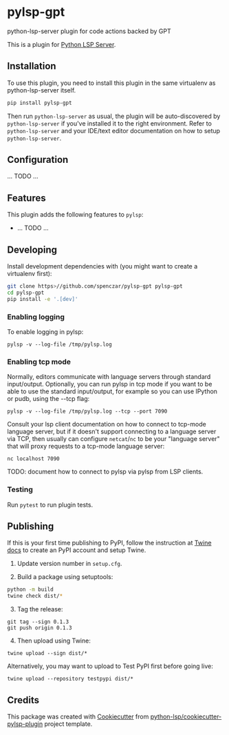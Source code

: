 # pylsp-gpt

python-lsp-server plugin for code actions backed by GPT

This is a plugin for [Python LSP Server](https://github.com/python-lsp/python-lsp-server).

## Installation

To use this plugin, you need to install this plugin in the same virtualenv as python-lsp-server itself.

``` bash
pip install pylsp-gpt
```

Then run `python-lsp-server` as usual, the plugin will be auto-discovered by
`python-lsp-server` if you've installed it to the right environment. Refer to
`python-lsp-server` and your IDE/text editor documentation on how to setup
`python-lsp-server`.

## Configuration

... TODO ...

## Features

This plugin adds the following features to `pylsp`:

- ... TODO ...

## Developing

Install development dependencies with (you might want to create a virtualenv first):

``` bash
git clone https>//github.com/spenczar/pylsp-gpt pylsp-gpt
cd pylsp-gpt
pip install -e '.[dev]'
```

### Enabling logging

To enable logging in pylsp:

    pylsp -v --log-file /tmp/pylsp.log

### Enabling tcp mode

Normally, editors communicate with language servers through standard
input/output. Optionally, you can run pylsp in tcp mode if you want to be able
to use the standard input/output, for example so you can use IPython or pudb,
using the --tcp flag:

    pylsp -v --log-file /tmp/pylsp.log --tcp --port 7090

Consult your lsp client documentation on how to connect to tcp-mode language
server, but if it doesn't support connecting to a language server via TCP, then
usually can configure `netcat`/`nc` to be your "language server" that will
proxy requests to a tcp-mode language server:

    nc localhost 7090

TODO: document how to connect to pylsp via pylsp from LSP clients.
### Testing 

Run `pytest` to run plugin tests.


## Publishing

If this is your first time publishing to PyPI, follow the instruction at [Twine
docs](https://packaging.python.org/guides/distributing-packages-using-setuptools/#create-an-account)
to create an PyPI account and setup Twine.

1. Update version number in `setup.cfg`.

2. Build a package using setuptools:

``` bash
python -m build
twine check dist/*
```

3. Tag the release:

```
git tag --sign 0.1.3
git push origin 0.1.3
```

4. Then upload using Twine:

```
twine upload --sign dist/*
```

Alternatively, you may want to upload to Test PyPI first before going live:

```
twine upload --repository testpypi dist/*
```

## Credits

This package was created with
[Cookiecutter](https://github.com/audreyr/cookiecutter) from 
[python-lsp/cookiecutter-pylsp-plugin](https://github.com/python-lsp/cookiecutter-pylsp-plugin)
project template.
